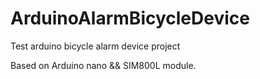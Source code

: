 # ArduinoAlarmBicycleDevice
Test arduino bicycle alarm device project

Based on Arduino nano && SIM800L module.

